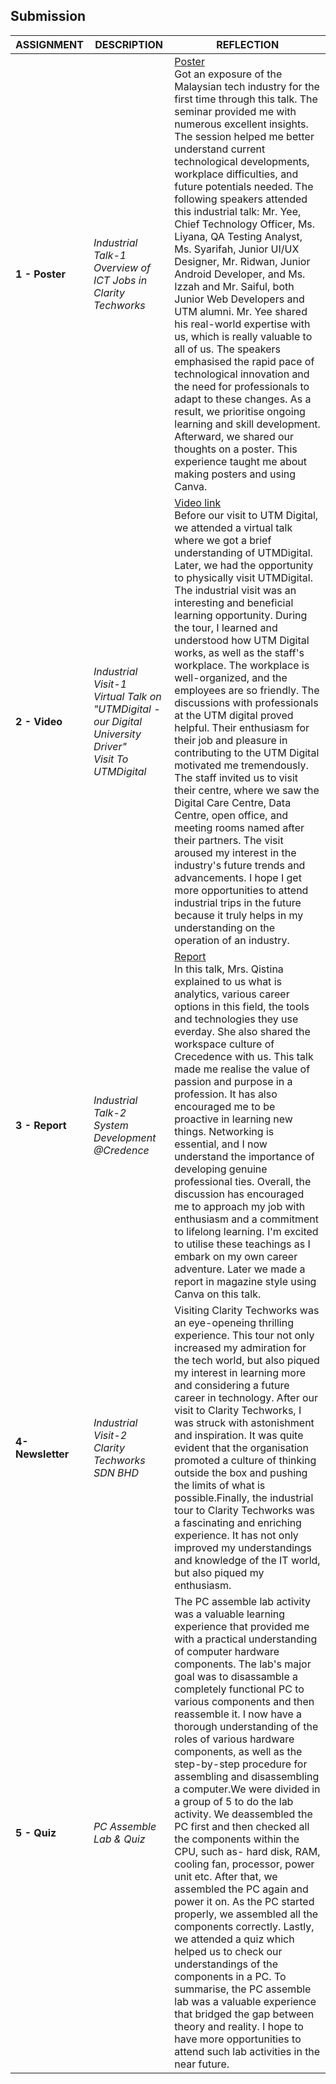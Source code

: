 ## Submission
|  **ASSIGNMENT**  | **DESCRIPTION**  | **REFLECTION** |
|  -------  |  -------- | ------- | 
| **1 - Poster** | *Industrial Talk-1<br>Overview of ICT Jobs in Clarity Techworks* | [Poster](https://github.com/miqbaltariq/SECP1513/blob/main/SECP1513-04/techmaniacs/ANISA%20CHOWDHURY/Assignment01_POSTER.jpg)<br>Got an exposure of the Malaysian tech industry for the first time through this talk. The seminar provided me with numerous excellent insights. The session helped me better understand current technological developments, workplace difficulties, and future potentials needed. The following speakers attended this industrial talk: Mr. Yee, Chief Technology Officer, Ms. Liyana, QA Testing Analyst, Ms. Syarifah, Junior UI/UX Designer, Mr. Ridwan, Junior Android Developer, and Ms. Izzah and Mr. Saiful, both Junior Web Developers and UTM alumni. Mr. Yee shared his real-world expertise with us, which is really valuable to all of us. The speakers emphasised the rapid pace of technological innovation and the need for professionals to adapt to these changes. As a result, we prioritise ongoing learning and skill development. Afterward, we shared our thoughts on a poster. This experience taught me about making posters and using Canva. | 
| **2 - Video** | *Industrial Visit-1<br>Virtual Talk on "UTMDigital - our Digital University Driver"<br>Visit To UTMDigital* | [Video link](https://drive.google.com/file/d/1dDFoLoXUEoc9mpdpDdKMQQEs3vR-gZ7C/view)<br> Before our visit to UTM Digital, we attended a virtual talk where we got a brief understanding of UTMDigital.  Later, we had the opportunity to physically visit UTMDigital. The industrial visit was an interesting and beneficial learning opportunity. During the tour, I learned and understood how UTM Digital works, as well as the staff's workplace. The workplace is well-organized, and the employees are so friendly. The discussions with professionals at the UTM digital proved helpful. Their enthusiasm for their job and pleasure in contributing to the UTM Digital motivated me tremendously. The staff invited us to visit their centre, where we saw the Digital Care Centre, Data Centre, open office, and meeting rooms named after their partners. The visit aroused my interest in the industry's future trends and advancements. I hope I get more opportunities to attend industrial trips in the future because it truly helps in my understanding on the operation of an industry. | 
| **3 - Report** | *Industrial Talk-2<br>System Development @Credence* | [Report](https://github.com/miqbaltariq/SECP1513/blob/main/SECP1513-04/techmaniacs/ANISA%20CHOWDHURY/Assignment-3%20Report.pdf)<br>In this talk, Mrs. Qistina explained to us what is analytics, various career options in this field, the tools and technologies they use everday. She also shared the workspace culture of Crecedence with us. This talk  made me realise the value of passion and purpose in a profession. It has also encouraged me to be proactive in learning new things. Networking is essential, and I now understand the importance of developing genuine professional ties. Overall, the discussion has encouraged me to approach my job with enthusiasm and a commitment to lifelong learning. I'm excited to utilise these teachings as I embark on my own career adventure. Later we made a report in magazine style using Canva on this talk. | 
| **4- Newsletter** | *Industrial Visit-2<br>Clarity Techworks SDN BHD* | Visiting Clarity Techworks was an eye-openeing thrilling experience. This tour not only increased my admiration for the tech world, but also piqued my interest in learning more and considering a future career in technology. After our visit to Clarity Techworks, I was struck with astonishment and inspiration. It was quite evident that the organisation promoted a culture of thinking outside the box and pushing the limits of what is possible.Finally, the industrial tour to Clarity Techworks was a fascinating and enriching experience. It has not only improved my understandings and knowledge of the IT world, but also piqued my enthusiasm. |
| **5 - Quiz** | *PC Assemble Lab & Quiz* | The PC assemble lab activity was a valuable learning experience that provided me with a practical understanding of computer hardware components. The lab's major goal was to disassamble a completely functional PC to various components and then reassemble it. I now have a thorough understanding of the roles of various hardware components, as well as the step-by-step procedure for assembling and disassembling a computer.We were divided in a group of 5 to do the lab activity. We deassembled the PC first and then checked all the components within the CPU, such as- hard disk, RAM, cooling fan, processor, power unit etc. After that, we assembled the PC again and power it on. As the PC started properly, we assembled all the components correctly. Lastly, we attended a quiz which helped us to check our understandings of the components in a PC. To summarise, the PC assemble lab was a valuable experience that bridged the gap between theory and reality. I hope to have more opportunities to attend such lab activities in the near future. |
